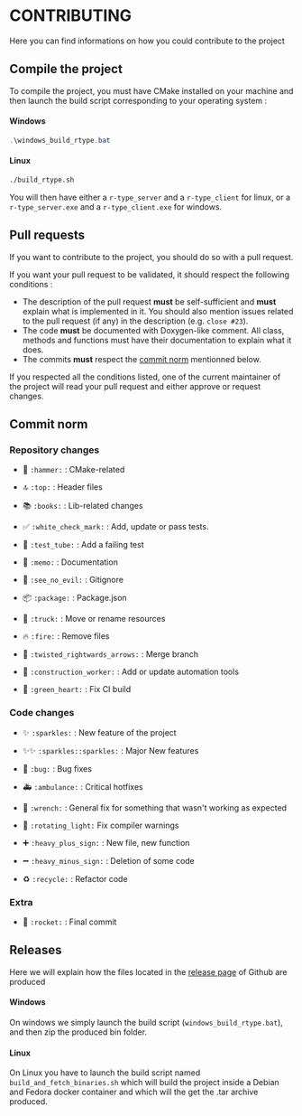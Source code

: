 # CONTRIBUTING
Here you can find informations on how you could contribute to the project

## Compile the project
To compile the project, you must have CMake installed on your machine and then launch the build script corresponding to your operating system :

#### Windows
```powershell
.\windows_build_rtype.bat
```

#### Linux
```bash
./build_rtype.sh
```

You will then have either a `r-type_server` and a `r-type_client` for linux, or a `r-type_server.exe` and a `r-type_client.exe` for windows.

## Pull requests
If you want to contribute to the project, you should do so with a pull request.

If you want your pull request to be validated, it should respect the following conditions :
- The description of the pull request **must** be self-sufficient and **must** explain what is implemented in it. You should also mention issues related to the pull request (if any) in the description (e.g. `close #23`).
- The code **must** be documented with Doxygen-like comment. All class, methods and functions must have their documentation to explain what it does.
- The commits **must** respect the [commit norm](#commit-norm) mentionned below.

If you respected all the conditions listed, one of the current maintainer of the project will read your pull request and either approve or request changes.

## Commit norm
### Repository changes
- 🔨 `:hammer:` : CMake-related
- 🔝 `:top:` : Header files
- 📚 `:books:` : Lib-related changes

- ✅ `:white_check_mark:` : Add, update or pass tests.
- 🧪 `:test_tube:` : Add a failing test

- 📝 `:memo:` : Documentation
- 🙈 `:see_no_evil:` : Gitignore
- 📦 `:package:` : Package.json
- 🚚 `:truck:` : Move or rename resources
- 🔥 `:fire:` : Remove files
- 🔀 `:twisted_rightwards_arrows:` : Merge branch

- 👷 `:construction_worker:` : Add or update automation tools
- 💚 `:green_heart:` : Fix CI build

### Code changes
- ✨ `:sparkles:` : New feature of the project
- ✨✨ `:sparkles::sparkles:` : Major New features

- 🐛 `:bug:` : Bug fixes
- 🚑 `:ambulance:` : Critical hotfixes
- 🔧 `:wrench:` : General fix for something that wasn't working as expected
- 🚨 `:rotating_light:` Fix compiler warnings

- ➕ `:heavy_plus_sign:` : New file, new function
- ➖ `:heavy_minus_sign:` : Deletion of some code
- ♻️ `:recycle:` : Refactor code

### Extra
- 🚀 `:rocket:` : Final commit

## Releases

Here we will explain how the files located in the [release page](https://github.com/Tugduoff/RType/releases) of Github are produced

#### Windows
On windows we simply launch the build script (`windows_build_rtype.bat`), and then zip the produced bin folder.

#### Linux
On Linux you have to launch the build script named `build_and_fetch_binaries.sh` which will build the project inside a Debian and Fedora docker container and which will the get the .tar archive produced.
